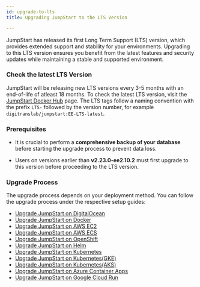```yaml
---
id: upgrade-to-lts
title: Upgrading JumpStart to the LTS Version

---
```


JumpStart has released its first Long Term Support (LTS) version, which provides extended support and stability for your environments. Upgrading to this LTS version ensures you benefit from the latest features and security updates while maintaining a stable and supported environment.

### Check the latest LTS Version

JumpStart will be releasing new LTS versions every 3-5 months with an end-of-life of atleast 18 months. To check the latest LTS version, visit the [JumpStart Docker Hub](https://hub.docker.com/r/digitranslab/jumpstart/tags) page. The LTS tags follow a naming convention with the prefix `LTS-` followed by the version number, for example `digitranslab/jumpstart:EE-LTS-latest`.

### Prerequisites

- It is crucial to perform a **comprehensive backup of your database** before starting the upgrade process to prevent data loss.

- Users on versions earlier than **v2.23.0-ee2.10.2** must first upgrade to this version before proceeding to the LTS version.

### Upgrade Process

The upgrade process depends on your deployment method. You can follow the upgrade process under the respective setup guides:

- [Upgrade JumpStart on DigitalOcean](/docs/setup/digitalocean#upgrading-to-the-latest-lts-version)
- [Upgrade JumpStart on Docker](/docs/setup/docker#upgrading-to-the-latest-lts-version)
- [Upgrade JumpStart on AWS EC2](/docs/setup/ec2#upgrading-to-the-latest-lts-version)
- [Upgrade JumpStart on AWS ECS](/docs/setup/ecs#upgrading-to-the-latest-lts-version)
- [Upgrade JumpStart on OpenShift](/docs/setup/openshift#upgrading-to-the-latest-lts-version)
- [Upgrade JumpStart on Helm](/docs/setup/helm#upgrading-to-the-latest-lts-version)
- [Upgrade JumpStart on Kubernetes](/docs/setup/kubernetes#upgrading-to-the-latest-lts-version)
- [Upgrade JumpStart on Kubernetes(GKE)](/docs/setup/kubernetes-gke#upgrading-to-the-latest-lts-version)
- [Upgrade JumpStart on Kubernetes(AKS)](/docs/setup/kubernetes-aks#upgrading-to-the-latest-lts-version)
- [Upgrade JumpStart on Azure Container Apps](/docs/setup/azure-container#upgrading-to-the-latest-lts-version)
- [Upgrade JumpStart on Google Cloud Run](/docs/setup/google-cloud-run#upgrading-to-the-latest-lts-version)


